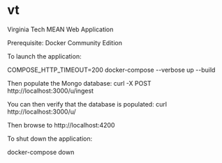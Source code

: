 # vt
Virginia Tech MEAN Web Application

Prerequisite: Docker Community Edition

To launch the application:

COMPOSE_HTTP_TIMEOUT=200 docker-compose --verbose up --build

Then populate the Mongo database: curl -X POST http://localhost:3000/u/ingest

You can then verify that the database is populated: curl http://localhost:3000/u/

Then browse to http://localhost:4200

To shut down the application:

docker-compose down
